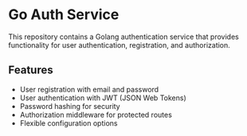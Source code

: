# Go Auth Service

This repository contains a Golang authentication service that provides functionality for user authentication, registration, and authorization.

## Features

- User registration with email and password
- User authentication with JWT (JSON Web Tokens)
- Password hashing for security
- Authorization middleware for protected routes
- Flexible configuration options